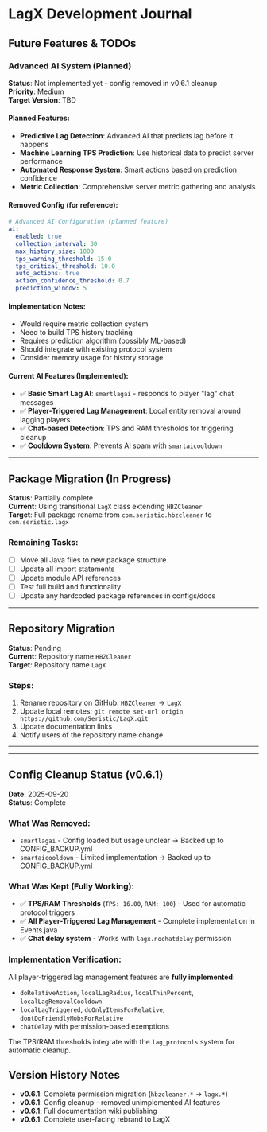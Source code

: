 # LagX Development Journal

## Future Features & TODOs

### Advanced AI System (Planned)

**Status**: Not implemented yet - config removed in v0.6.1 cleanup  
**Priority**: Medium  
**Target Version**: TBD

#### Planned Features:

- **Predictive Lag Detection**: Advanced AI that predicts lag before it happens
- **Machine Learning TPS Prediction**: Use historical data to predict server performance
- **Automated Response System**: Smart actions based on prediction confidence
- **Metric Collection**: Comprehensive server metric gathering and analysis

#### Removed Config (for reference):

```yaml
# Advanced AI Configuration (planned feature)
ai:
  enabled: true
  collection_interval: 30
  max_history_size: 1000
  tps_warning_threshold: 15.0
  tps_critical_threshold: 10.0
  auto_actions: true
  action_confidence_threshold: 0.7
  prediction_window: 5
```

#### Implementation Notes:

- Would require metric collection system
- Need to build TPS history tracking
- Requires prediction algorithm (possibly ML-based)
- Should integrate with existing protocol system
- Consider memory usage for history storage

#### Current AI Features (Implemented):

- ✅ **Basic Smart Lag AI**: `smartlagai` - responds to player "lag" chat messages
- ✅ **Player-Triggered Lag Management**: Local entity removal around lagging players
- ✅ **Chat-based Detection**: TPS and RAM thresholds for triggering cleanup
- ✅ **Cooldown System**: Prevents AI spam with `smartaicooldown`

---

## Package Migration (In Progress)

**Status**: Partially complete  
**Current**: Using transitional `LagX` class extending `HBZCleaner`  
**Target**: Full package rename from `com.seristic.hbzcleaner` to `com.seristic.lagx`

### Remaining Tasks:

- [ ] Move all Java files to new package structure
- [ ] Update all import statements
- [ ] Update module API references
- [ ] Test full build and functionality
- [ ] Update any hardcoded package references in configs/docs

---

## Repository Migration

**Status**: Pending  
**Current**: Repository name `HBZCleaner`  
**Target**: Repository name `LagX`

### Steps:

1. Rename repository on GitHub: `HBZCleaner` → `LagX`
2. Update local remotes: `git remote set-url origin https://github.com/Seristic/LagX.git`
3. Update documentation links
4. Notify users of the repository name change

---

---

## Config Cleanup Status (v0.6.1)

**Date**: 2025-09-20  
**Status**: Complete

### What Was Removed:

- `smartlagai` - Config loaded but usage unclear → Backed up to CONFIG_BACKUP.yml
- `smartaicooldown` - Limited implementation → Backed up to CONFIG_BACKUP.yml

### What Was Kept (Fully Working):

- ✅ **TPS/RAM Thresholds** (`TPS: 16.00`, `RAM: 100`) - Used for automatic protocol triggers
- ✅ **All Player-Triggered Lag Management** - Complete implementation in Events.java
- ✅ **Chat delay system** - Works with `lagx.nochatdelay` permission

### Implementation Verification:

All player-triggered lag management features are **fully implemented**:

- `doRelativeAction`, `localLagRadius`, `localThinPercent`, `localLagRemovalCooldown`
- `localLagTriggered`, `doOnlyItemsForRelative`, `dontDoFriendlyMobsForRelative`
- `chatDelay` with permission-based exemptions

The TPS/RAM thresholds integrate with the `lag_protocols` system for automatic cleanup.

## Version History Notes

- **v0.6.1**: Complete permission migration (`hbzcleaner.*` → `lagx.*`)
- **v0.6.1**: Config cleanup - removed unimplemented AI features
- **v0.6.1**: Full documentation wiki publishing
- **v0.6.1**: Complete user-facing rebrand to LagX
